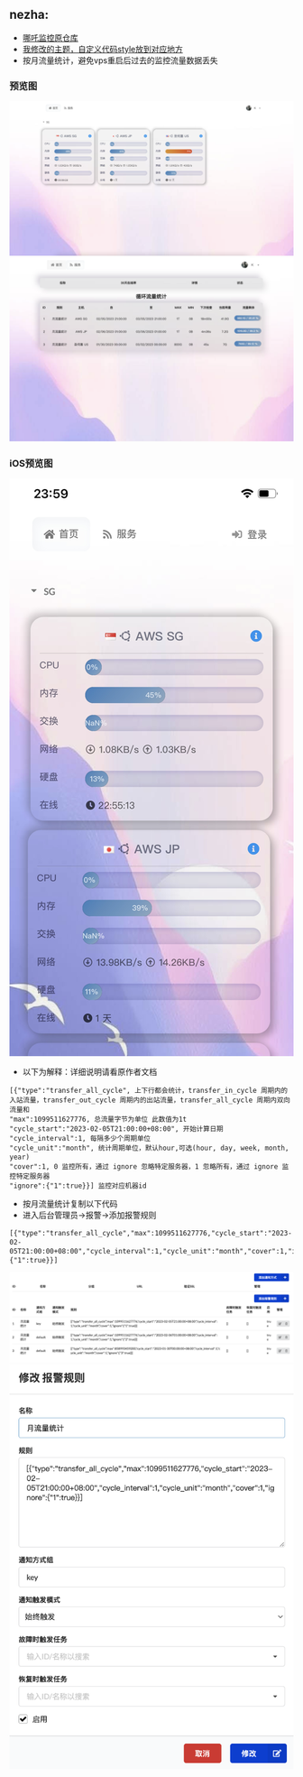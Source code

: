 ## nezha: 

* [哪吒监控原仓库](https://github.com/naiba/nezha)
* [我修改的主题，自定义代码style放到对应地方](https://github.com/Keywos/rule/raw/main/conf/key.css)
* 按月流量统计，避免vps重启后过去的监控流量数据丢失
### 预览图
![](https://github.com/Keywos/rule/raw/main/tv/nzpc.png)
![](https://github.com/Keywos/rule/raw/main/tv/nzpc2.png)

### iOS预览图
![](https://github.com/Keywos/rule/raw/main/tv/nz.jpg)

* 以下为解释：详细说明请看原作者文档
```
[{"type":"transfer_all_cycle", 上下行都会统计，transfer_in_cycle 周期内的入站流量，transfer_out_cycle 周期内的出站流量，transfer_all_cycle 周期内双向流量和
"max":1099511627776, 总流量字节为单位 此数值为1t
"cycle_start":"2023-02-05T21:00:00+08:00", 开始计算日期
"cycle_interval":1, 每隔多少个周期单位
"cycle_unit":"month", 统计周期单位，默认hour,可选(hour, day, week, month, year)
"cover":1, 0 监控所有，通过 ignore 忽略特定服务器，1 忽略所有，通过 ignore 监控特定服务器
"ignore":{"1":true}}] 监控对应机器id
```

* 按月流量统计复制以下代码
* 进入后台管理员->报警->添加报警规则
```
[{"type":"transfer_all_cycle","max":1099511627776,"cycle_start":"2023-02-05T21:00:00+08:00","cycle_interval":1,"cycle_unit":"month","cover":1,"ignore":{"1":true}}]
```
![](https://github.com/Keywos/rule/raw/main/tv/nzjc.png)
![](https://github.com/Keywos/rule/raw/main/tv/nzjc2.png)
